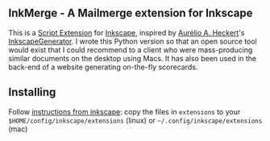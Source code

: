 InkMerge - A Mailmerge extension for Inkscape
-------------------------------------------------

This is a [Script Extension][3] for [Inkscape][4], inspired by [Aurélio A.
Heckert][2]'s [InkscapeGenerator][1].  I wrote this Python version so that an
open source tool would exist that I could recommend to a client who were
mass-producing similar documents on the desktop using Macs. It has also been
used in the back-end of a website generating on-the-fly scorecards.

[1]: http://wiki.colivre.net/Aurium/InkscapeGenerator
[2]: http://wiki.colivre.net/Aurium/ContateMe
[3]: http://wiki.inkscape.org/wiki/index.php/Script_extensions
[4]: http://inkscape.org/

Installing
----------

Follow [instructions from inkscape][5]: copy the files in `extensions`
to your `$HOME/config/inkscape/extensions` (linux)
or `~/.config/inkscape/extensions` (mac)

[5]: http://wiki.inkscape.org/wiki/index.php/Script_extensions#Installing
